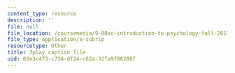 ```yaml
---
content_type: resource
description: ''
file: null
file_location: /coursemedia/9-00sc-introduction-to-psychology-fall-2011/02e3c473c734df24c62a32fa9f86286f_qZdm4mpQA_8.srt
file_type: application/x-subrip
resourcetype: Other
title: 3play caption file
uid: 02e3c473-c734-df24-c62a-32fa9f86286f
---
```

